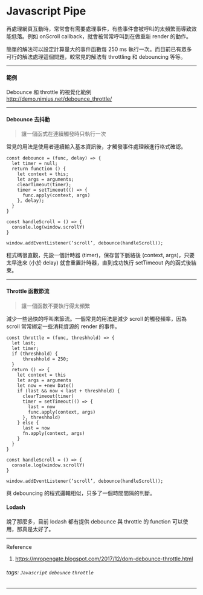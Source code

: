 Javascript Pipe
===
再處理網頁互動時，常常會有需要處理事件，有些事件會被呼叫的太頻繁而導致效能低落。例如 onScroll callback，就會被常常呼叫到在做重新 render 的動作。

簡單的解法可以設定計算量大的事件函數每 250 ms 執行一次。而目前已有眾多可行的解法處理這個問題，較常見的解法有 throttling 和 debouncing 等等。

---

#### 範例
Debounce 和 throttle 的視覺化範例
http://demo.nimius.net/debounce_throttle/

---

#### Debounce 去抖動
> 讓一個函式在連續觸發時只執行一次

常見的用法是使用者連續輸入基本資訊後，才觸發事件處理器進行格式確認。

```
const debounce = (func, delay) => {
  let timer = null;
  return function () {
    let context = this;
    let args = arguments;
    clearTimeout(timer);
    timer = setTimeout(() => {
      func.apply(context, args)
    }, delay);
  }
}

const handleScroll = () => {
  console.log(window.scrollY)
}

window.addEventListener(‘scroll’, debounce(handleScroll));
```

程式碼很直觀，先設一個計時器 (timer)，保存當下脈絡後 (context, args)，只要太早進來 (小於 delay) 就會重置計時器，直到成功執行 setTimeout 內的函式後結束。

---

#### Throttle 函數節流
> 讓一個函數不要執行得太頻繁

減少一些過快的呼叫來節流。一個常見的用法是減少 scroll 的觸發頻率，因為 scroll 常常綁定一些消耗資源的 render 的事件。

```
const throttle = (func, threshhold) => {
  let last;
  let timer;
  if (threshhold) {
      threshhold = 250;
  }
  return () => {
    let context = this
    let args = arguments
    let now = +new Date()
    if (last && now < last + threshhold) {
      clearTimeout(timer)
      timer = setTimeout(() => {
        last = now
        func.apply(context, args)
      }, threshhold)
    } else {
      last = now
      fn.apply(context, args)
    }
  }
}

const handleScroll = () => {
  console.log(window.scrollY)
}

window.addEventListener(‘scroll’, debounce(handleScroll));
```

與 debouncing 的程式邏輯相似，只多了一個時間間隔的判斷。

#### Lodash

說了那麼多，目前 lodash 都有提供 debounce 與 throttle 的 function 可以使用，那真是太好了。

---

Reference
1. https://mropengate.blogspot.com/2017/12/dom-debounce-throttle.html

###### tags: `Javascript` `debounce` `throttle`
---